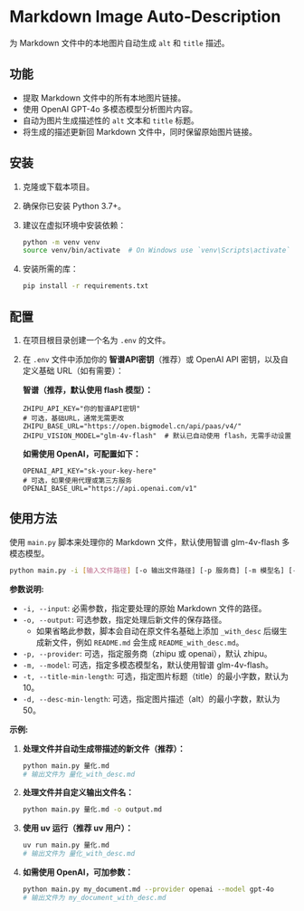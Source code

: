 # Markdown Image Auto-Description

为 Markdown 文件中的本地图片自动生成 `alt` 和 `title` 描述。

## 功能

- 提取 Markdown 文件中的所有本地图片链接。
- 使用 OpenAI GPT-4o 多模态模型分析图片内容。
- 自动为图片生成描述性的 `alt` 文本和 `title` 标题。
- 将生成的描述更新回 Markdown 文件中，同时保留原始图片链接。

## 安装

1. 克隆或下载本项目。

2. 确保你已安装 Python 3.7+。

3. 建议在虚拟环境中安装依赖：

    ```bash
    python -m venv venv
    source venv/bin/activate  # On Windows use `venv\Scripts\activate`
    ```

4. 安装所需的库：

    ```bash
    pip install -r requirements.txt
    ```

## 配置

1. 在项目根目录创建一个名为 `.env` 的文件。

2. 在 `.env` 文件中添加你的 **智谱API密钥**（推荐）或 OpenAI API 密钥，以及自定义基础 URL（如有需要）：

    **智谱（推荐，默认使用 flash 模型）：**

    ```env
    ZHIPU_API_KEY="你的智谱API密钥"
    # 可选，基础URL，通常无需更改
    ZHIPU_BASE_URL="https://open.bigmodel.cn/api/paas/v4/"
    ZHIPU_VISION_MODEL="glm-4v-flash"  # 默认已自动使用 flash，无需手动设置
    ```

    **如需使用 OpenAI，可配置如下：**

    ```env
    OPENAI_API_KEY="sk-your-key-here"
    # 可选，如果使用代理或第三方服务
    OPENAI_BASE_URL="https://api.openai.com/v1"
    ```

## 使用方法


使用 `main.py` 脚本来处理你的 Markdown 文件，默认使用智谱 glm-4v-flash 多模态模型。


```bash
python main.py -i [输入文件路径] [-o 输出文件路径] [-p 服务商] [-m 模型名] [-t 标题最小字数] [-d 描述最小字数]
```


**参数说明:**

- `-i, --input`: 必需参数，指定要处理的原始 Markdown 文件的路径。
- `-o, --output`: 可选参数，指定处理后新文件的保存路径。
    - 如果省略此参数，脚本会自动在原文件名基础上添加 `_with_desc` 后缀生成新文件，例如 `README.md` 会生成 `README_with_desc.md`。
- `-p, --provider`: 可选，指定服务商（zhipu 或 openai），默认 zhipu。
- `-m, --model`: 可选，指定多模态模型名，默认使用智谱 glm-4v-flash。
- `-t, --title-min-length`: 可选，指定图片标题（title）的最小字数，默认为 10。
- `-d, --desc-min-length`: 可选，指定图片描述（alt）的最小字数，默认为 50。

**示例:**

1. **处理文件并自动生成带描述的新文件（推荐）：**

    ```bash
    python main.py 量化.md
    # 输出文件为 量化_with_desc.md
    ```

2. **处理文件并自定义输出文件名：**

    ```bash
    python main.py 量化.md -o output.md
    ```

3. **使用 uv 运行（推荐 uv 用户）：**

    ```bash
    uv run main.py 量化.md
    # 输出文件为 量化_with_desc.md
    ```

4. **如需使用 OpenAI，可加参数：**

    ```bash
    python main.py my_document.md --provider openai --model gpt-4o
    # 输出文件为 my_document_with_desc.md
    ```
